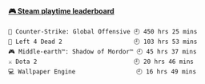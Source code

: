 <!--
**1nspir3d/1nspir3d** is a ✨ _special_ ✨ repository because its `README.md` (this file) appears on your GitHub profile.

Here are some ideas to get you started:

- 🔭 I’m currently working on ...
- 🌱 I’m currently learning ...
- 👯 I’m looking to collaborate on ...
- 🤔 I’m looking for help with ...
- 💬 Ask me about ...
- 📫 How to reach me: ...
- 😄 Pronouns: ...
- ⚡ Fun fact: ...
-->
<!-- steam-box start -->
#### <a href="https://gist.github.com/8e28347b515906c767b28b5d4f858e9f" target="_blank">🎮 Steam playtime leaderboard</a>
```text
🔫 Counter-Strike: Global Offensive 🕘 450 hrs 25 mins
🧟 Left 4 Dead 2                    🕘 103 hrs 53 mins
🎮 Middle-earth™: Shadow of Mordor™ 🕘 45 hrs 37 mins
⚔️ Dota 2                           🕘 20 hrs 46 mins
💻 Wallpaper Engine                 🕘 16 hrs 49 mins
```
<!-- Powered by https://github.com/YouEclipse/steam-box . -->
<!-- steam-box end -->

